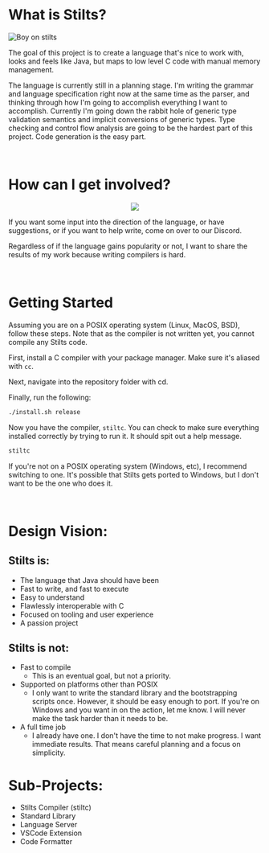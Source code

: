 # What is Stilts?

![Boy on stilts](https://apaz-cli.github.io/Stilts.png)

The goal of this project is to create a language that's nice to work with, looks and feels like Java, but maps to low level C code with manual memory management.

The language is currently still in a planning stage. I'm writing the grammar and language specification right now at the same time as the parser, and thinking through how I'm going to accomplish everything I want to accomplish. Currently I'm going down the rabbit hole of generic type validation semantics and implicit conversions of generic types. Type checking and control flow analysis are going to be the hardest part of this project. Code generation is the easy part.

<br>

# How can I get involved?

<a href="https://discord.gg/HfP64r7Nxe">
<center><img src="https://apaz-cli.github.io/Join%20Our%20Discord.png"></center>
</a>

If you want some input into the direction of the language, or have suggestions, or if you want to help write, come on over to our Discord.

Regardless of if the language gains popularity or not, I want to share the results of my work because writing compilers is hard.  

<br>

# Getting Started
Assuming you are on a POSIX operating system (Linux, MacOS, BSD), follow these steps. Note that as the compiler is not written yet, you cannot compile any Stilts code.

First, install a C compiler with your package manager. Make sure it's aliased with `cc`.

Next, navigate into the repository folder with cd.

Finally, run the following:

```bash
./install.sh release
```

Now you have the compiler, `stiltc`. You can check to make sure everything installed correctly by trying to run it. It should spit out a help message.

```bash
stiltc
```

If you're not on a POSIX operating system (Windows, etc), I recommend switching to one. It's possible that Stilts gets ported to Windows, but I don't want to be the one who does it.


<br>


# Design Vision:

## Stilts is:
* The language that Java should have been
* Fast to write, and fast to execute
* Easy to understand
* Flawlessly interoperable with C
* Focused on tooling and user experience
* A passion project


## Stilts is not:
* Fast to compile
  * This is an eventual goal, but not a priority.
* Supported on platforms other than POSIX
  * I only want to write the standard library and the bootstrapping scripts once. However, it should be easy enough to port. If you're on Windows and you want in on the action, let me know. I will never make the task harder than it needs to be.
* A full time job
  * I already have one. I don't have the time to not make progress. I want immediate results. That means careful planning and a focus on simplicity.


# Sub-Projects:
* Stilts Compiler (stiltc)
* Standard Library
* Language Server
* VSCode Extension
* Code Formatter
